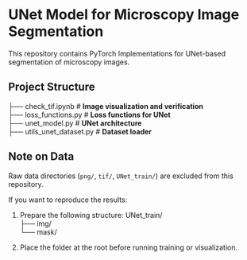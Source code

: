 
# UNet Model for Microscopy Image Segmentation

This repository contains PyTorch Implementations for UNet-based segmentation of microscopy images. 

## Project Structure
├── check_tif.ipynb # **Image visualization and verification**  
├── loss_functions.py # **Loss functions for UNet**  
├── unet_model.py # **UNet architecture**  
├── utils_unet_dataset.py # **Dataset loader**  

## Note on Data
Raw data directories (`png/`, `tif/`, `UNet_train/`) are excluded from this repository.

If you want to reproduce the results:

1. Prepare the following structure:
UNet_train/  
├── img/  
└── mask/  

2. Place the folder at the root before running training or visualization.